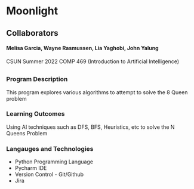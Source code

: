 # Moonlight

## Collaborators
#### Melisa Garcia, Wayne Rasmussen, Lia Yaghobi, John Yalung
CSUN Summer 2022 COMP 469 (Introduction to Artificial Intelligence)
##

### Program Description
This program explores various algorithms to attempt to solve the 8 Queen problem

### Learning Outcomes
Using AI techniques such as DFS, BFS, Heuristics, etc to solve the N Queens Problem

### Langauges and Technologies
 - Python Programming Language
 - Pycharm IDE
 - Version Control - Git/Github
 - Jira
